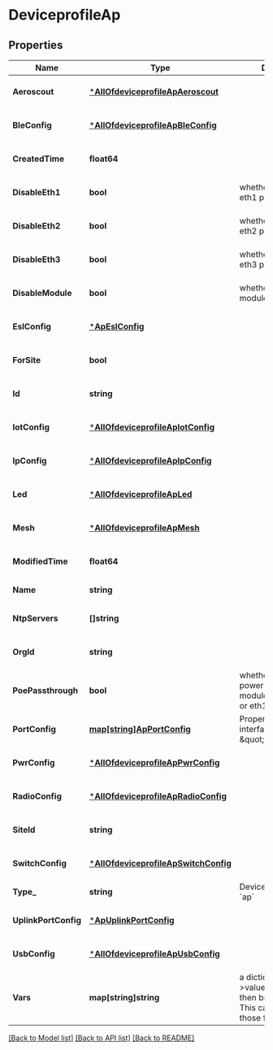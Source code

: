 # DeviceprofileAp

## Properties
Name | Type | Description | Notes
------------ | ------------- | ------------- | -------------
**Aeroscout** | [***AllOfdeviceprofileApAeroscout**](AllOfdeviceprofileApAeroscout.md) |  | [optional] [default to null]
**BleConfig** | [***AllOfdeviceprofileApBleConfig**](AllOfdeviceprofileApBleConfig.md) |  | [optional] [default to null]
**CreatedTime** | **float64** |  | [optional] [default to null]
**DisableEth1** | **bool** | whether to disable eth1 port | [optional] [default to false]
**DisableEth2** | **bool** | whether to disable eth2 port | [optional] [default to false]
**DisableEth3** | **bool** | whether to disable eth3 port | [optional] [default to false]
**DisableModule** | **bool** | whether to disable module port | [optional] [default to false]
**EslConfig** | [***ApEslConfig**](ap_esl_config.md) |  | [optional] [default to null]
**ForSite** | **bool** |  | [optional] [default to null]
**Id** | **string** |  | [optional] [default to null]
**IotConfig** | [***AllOfdeviceprofileApIotConfig**](AllOfdeviceprofileApIotConfig.md) |  | [optional] [default to null]
**IpConfig** | [***AllOfdeviceprofileApIpConfig**](AllOfdeviceprofileApIpConfig.md) |  | [optional] [default to null]
**Led** | [***AllOfdeviceprofileApLed**](AllOfdeviceprofileApLed.md) |  | [optional] [default to null]
**Mesh** | [***AllOfdeviceprofileApMesh**](AllOfdeviceprofileApMesh.md) |  | [optional] [default to null]
**ModifiedTime** | **float64** |  | [optional] [default to null]
**Name** | **string** |  | [default to null]
**NtpServers** | **[]string** |  | [optional] [default to null]
**OrgId** | **string** |  | [optional] [default to null]
**PoePassthrough** | **bool** | whether to enable power out through module port (for APH) or eth1 (for APL/BT11) | [optional] [default to false]
**PortConfig** | [**map[string]ApPortConfig**](ap_port_config.md) | Property key is the interface(s) name (e.g. \&quot;eth1,eth2\&quot;) | [optional] [default to null]
**PwrConfig** | [***AllOfdeviceprofileApPwrConfig**](AllOfdeviceprofileApPwrConfig.md) |  | [optional] [default to null]
**RadioConfig** | [***AllOfdeviceprofileApRadioConfig**](AllOfdeviceprofileApRadioConfig.md) |  | [optional] [default to null]
**SiteId** | **string** |  | [optional] [default to null]
**SwitchConfig** | [***AllOfdeviceprofileApSwitchConfig**](AllOfdeviceprofileApSwitchConfig.md) |  | [optional] [default to null]
**Type_** | **string** | Device Type. enum: &#x60;ap&#x60; | [default to null]
**UplinkPortConfig** | [***ApUplinkPortConfig**](ap_uplink_port_config.md) |  | [optional] [default to null]
**UsbConfig** | [***AllOfdeviceprofileApUsbConfig**](AllOfdeviceprofileApUsbConfig.md) |  | [optional] [default to null]
**Vars** | **map[string]string** | a dictionary of name-&gt;value, the vars can then be used in Wlans. This can overwrite those from Site Vars | [optional] [default to null]

[[Back to Model list]](../README.md#documentation-for-models) [[Back to API list]](../README.md#documentation-for-api-endpoints) [[Back to README]](../README.md)

